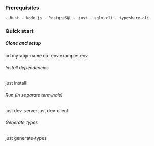 ### Prerequisites
    - Rust - Node.js - PostgreSQL - just - sqlx-cli - typeshare-cli

### Quick start
   ##### Clone and setup
   cd my-app-name
   cp .env.example .env

   ###### Install dependencies
   just install

   ###### Run (in separate terminals)
   just dev-server
   just dev-client

   ###### Generate types
   just generate-types
